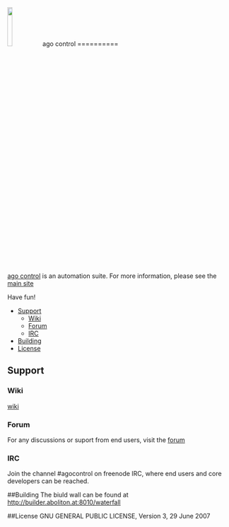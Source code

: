 <img src="https://www.agocontrol.com/wp-content/uploads/2012/10/ago-control-logo.png" width="15%">
ago control
==========

[ago control](https://git.agocontrol.com/agocontrol/agocontrol) is an automation suite. For more information, please see the [main site](http://www.agocontrol.com) 

Have fun!




 

- [Support](#support)
  - [Wiki](#Wiki)
  - [Forum](#Forum)
  - [IRC](#IRC)
- [Building](#building)
- [License](#license)


## Support
### Wiki
[wiki](http://wiki.agocontrol.com)

### Forum
For any discussions or suport from end users, visit the [forum](http://agocontrol.com/forum) 

### IRC
Join the channel #agocontrol on freenode IRC, where end users and core developers can be reached.

##Building
The biuld wall can be found at http://builder.aboliton.at:8010/waterfall 

##License
GNU GENERAL PUBLIC LICENSE, Version 3, 29 June 2007
